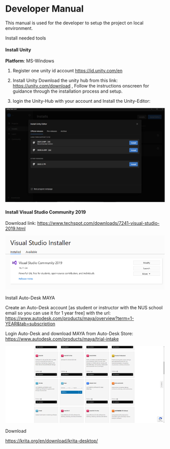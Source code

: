 # Developer Manual

This manual is used for the developer to setup the project on local environment.





Install needed tools 



#### Install Unity 

**Platform**: MS-Windows

1. Register one unity id account https://id.unity.com/en

2. Install Unity Download the unity hub from this link: https://unity.com/download , Follow the instructions onscreen for guidance through the installation process and setup.

3. login the Unity-Hub with your account and Install the Unity-Editor: 

![](img/InstallEditor.png)



#### Install Visual Studio Community 2019 

Download link: https://www.techspot.com/downloads/7241-visual-studio-2019.html

![](img/visualStudio.png)



Install Auto-Desk MAYA 

Create an Auto-Desk account [as student or instructor with the NUS school email so you can use it for 1 year free] with the url: https://www.autodesk.com/products/maya/overview?term=1-YEAR&tab=subscription

Login Auto-Desk and download MAYA from Auto-Desk Store: https://www.autodesk.com/products/maya/trial-intake

![](img/Maya.png)







Download 

https://krita.org/en/download/krita-desktop/

